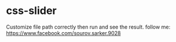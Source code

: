 # css-slider
Customize file path correctly then run and see the result.
follow me: https://www.facebook.com/sourov.sarker.9028
